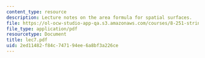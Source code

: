 ```yaml
---
content_type: resource
description: Lecture notes on the area formula for spatial surfaces.
file: https://ol-ocw-studio-app-qa.s3.amazonaws.com/courses/8-251-string-theory-for-undergraduates-spring-2007/2ed11482f84c747194ee6a8bf3a226ce_lec7.pdf
file_type: application/pdf
resourcetype: Document
title: lec7.pdf
uid: 2ed11482-f84c-7471-94ee-6a8bf3a226ce
---
```

